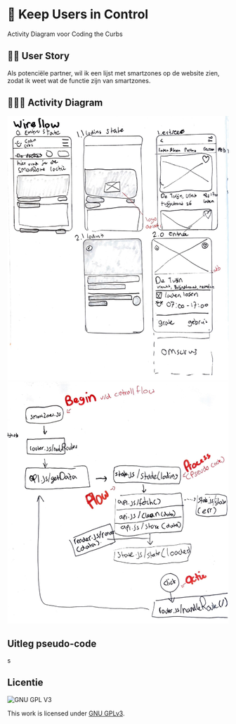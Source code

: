 # 👀 Keep Users in Control 
Activity Diagram voor Coding the Curbs

## 👶🏼 User Story
Als potenciële partner, wil ik een lijst met smartzones op de website zien, zodat ik weet wat de functie zijn van smartzones.

## 👨🏼‍💻 Activity Diagram
<!-- Toon de activity Diagram -->
![Wireflow](https://github.com/M4TThys123/keep-users-in-control-activity-diagram/blob/main/assets/wirefow.JPG)
![Controll Flow](https://github.com/M4TThys123/keep-users-in-control-activity-diagram/blob/main/assets/Activity%20Diagram.JPG)

## Uitleg pseudo-code 
<!-- Leg de pseudo-code in de control fow uit -->s


## Licentie

![GNU GPL V3](https://www.gnu.org/graphics/gplv3-127x51.png)

This work is licensed under [GNU GPLv3](./LICENSE).
